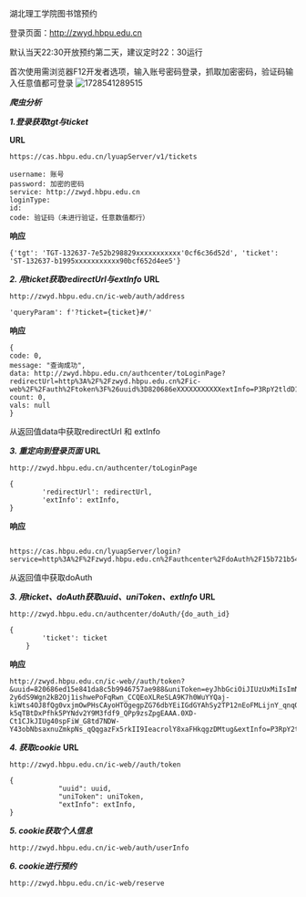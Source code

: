 
湖北理工学院图书馆预约

登录页面：http://zwyd.hbpu.edu.cn

默认当天22:30开放预约第二天，建议定时22：30运行

首次使用需浏览器F12开发者选项，输入账号密码登录，抓取加密密码，验证码输入任意值都可登录
![1728541289515](https://github.com/user-attachments/assets/6123b992-8a0b-416b-bd0b-d8ff2bdf500f)






___爬虫分析___





___1.登录获取tgt与ticket___

**URL**
```
https://cas.hbpu.edu.cn/lyuapServer/v1/tickets
```
```
username: 账号
password: 加密的密码
service: http://zwyd.hbpu.edu.cn
loginType: 
id: 
code: 验证码（未进行验证，任意数值都行）
```

**响应**
```
{'tgt': 'TGT-132637-7e52b298829xxxxxxxxxxx'0cf6c36d52d', 'ticket': 'ST-132637-b1995xxxxxxxxxxx90bcf652d4ee5'}
```




___2. 用ticket获取redirectUrl与extInfo___
**URL**
```
http://zwyd.hbpu.edu.cn/ic-web/auth/address
```

```
'queryParam': f'?ticket={ticket}#/'
```

**响应**
```
{
code: 0,
message: "查询成功",
data: http://zwyd.hbpu.edu.cn/authcenter/toLoginPage?redirectUrl=http%3A%2F%2Fzwyd.hbpu.edu.cn%2Fic-web%2F%2Fauth%2Ftoken%3F%26uuid%3D820686eXXXXXXXXXXXextInfo=P3RpY2tldD1TVC0xNDAzNTXXXXXXXXXNmRiZGQ4MTNlNmIjLw==,
count: 0,
vals: null
}
```
从返回值data中获取redirectUrl 和 extInfo




___3. 重定向到登录页面___
**URL**
```
http://zwyd.hbpu.edu.cn/authcenter/toLoginPage
```

```
{
        'redirectUrl': redirectUrl,
        'extInfo': extInfo,
}
```

**响应**
```

https://cas.hbpu.edu.cn/lyuapServer/login?service=http%3A%2F%2Fzwyd.hbpu.edu.cn%2Fauthcenter%2FdoAuth%2F15b721b54XXXXXXXXXXX
```
从返回值中获取doAuth



___3. 用ticket、doAuth获取uuid、uniToken、extInfo___
**URL**
```
http://zwyd.hbpu.edu.cn/authcenter/doAuth/{do_auth_id}
```

```
{
        'ticket': ticket
    }
```

**响应**
```
http://zwyd.hbpu.edu.cn/ic-web//auth/token?&uuid=820686ed15e841da8c5b9946757ae988&uniToken=eyJhbGciOiJIUzUxMiIsImNhbGciOiJHWklQIn0.H4sIAAAAAAAAAGVQu24CMRD8F9cU3AOR0HINzTXQoRQr7yYx8uNkr6VDKP8eIzjbiMLF7GjGM3MT2v0oO4IhsRPtum3T-2y6dS9Wgn2kB2Oj1ishwePoFqRwn_CCQEoXLReSLA9K7h0WuYYQaj-kiWts4OJ8fQg0vxjmOwPHsCAyoHTOgegpZG76dbYEiIGdGYAhSy2TP12nEoFMLijnY_qnqOe6zLPv8Znk_JXM5kl5wqHShBRFOXvIM6l7NBGt-k5qTBtDxPfhk5PYNdv2Y9M3fdf9_QPp9zsZpgEAAA.0XD-Ct1CJkJIUg40spFiW_G8td7NDW-Y43obNbsaxnuZmkpNs_qQqgazFx5rkII9IeacrolY8xaFHkqgzDMtug&extInfo=P3RpY2tldD1TVC0xNDAzNTItY2IxZDk2OTA1YWIxNDE1ZmE3ZjliNmRiZGQ4MTNlNmIjLw==
```


___4. 获取cookie___
**URL**
```
http://zwyd.hbpu.edu.cn/ic-web//auth/token
```
```
{
            "uuid": uuid,
            "uniToken": uniToken,
            "extInfo": extInfo,
}
```

___5. cookie获取个人信息___
```
http://zwyd.hbpu.edu.cn/ic-web/auth/userInfo
```

___6. cookie进行预约___
```
http://zwyd.hbpu.edu.cn/ic-web/reserve
```
